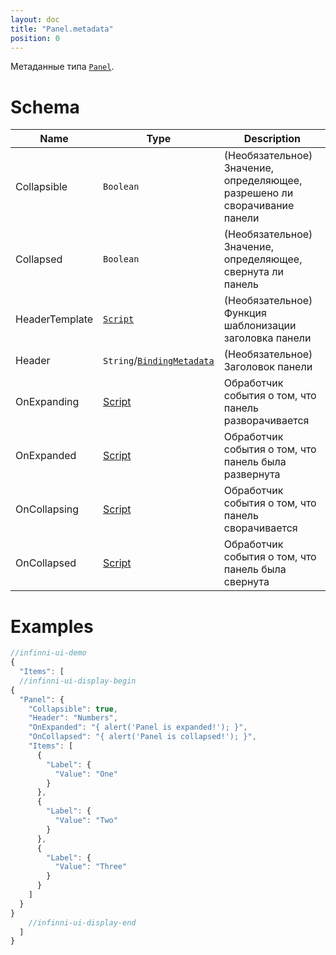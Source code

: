 ```yaml
---
layout: doc
title: "Panel.metadata"
position: 0
---
```


Метаданные типа [`Panel`](../).

# Schema

|Name|Type|Description|
|----|----|-----------|
|Collapsible|`Boolean`|(Необязательное) Значение, определяющее, разрешено ли сворачивание панели|
|Collapsed|`Boolean`|(Необязательное) Значение, определяющее, свернута ли панель|
|HeaderTemplate|[`Script`](../../../Core/Script/)|(Необязательное) Функция шаблонизации заголовка панели|
|Header|`String`/[`BindingMetadata`](../../../Core/DataBinding/DataBinding.metadata/)|(Необязательное) Заголовок панели|
|OnExpanding|[Script](../../../Core/Script/)|Обработчик события о том, что панель разворачивается|
|OnExpanded|[Script](../../../Core/Script/)|Обработчик события о том, что панель была развернута|
|OnCollapsing|[Script](../../../Core/Script/)|Обработчик события о том, что панель сворачивается|
|OnCollapsed|[Script](../../../Core/Script/)|Обработчик события о том, что панель была свернута|

# Examples

```js
//infinni-ui-demo
{
  "Items": [
  //infinni-ui-display-begin
{
  "Panel": {
    "Collapsible": true,
    "Header": "Numbers",
    "OnExpanded": "{ alert('Panel is expanded!'); }",
    "OnCollapsed": "{ alert('Panel is collapsed!'); }",
    "Items": [
      {
        "Label": {
          "Value": "One"
        }
      },
      {
        "Label": {
          "Value": "Two"
        }
      },
      {
        "Label": {
          "Value": "Three"
        }
      }
    ]
  }
}
    //infinni-ui-display-end
  ]
}
```
